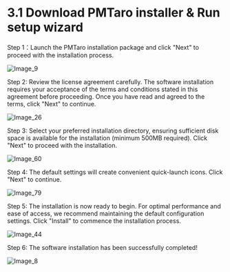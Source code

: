 # 3.1 Download PMTaro installer & Run setup wizard

Step 1：Launch the PMTaro installation package and click "Next" to proceed with the installation process.

![Image_9](../../../images/image_9.png)

Step 2: Review the license agreement carefully. The software installation requires your acceptance of the terms and conditions stated in this agreement before proceeding. Once you have read and agreed to the terms, click "Next" to continue.

![Image_26](../../../images/image_26.png)

Step 3: Select your preferred installation directory, ensuring sufficient disk space is available for the installation (minimum 500MB required). Click "Next" to proceed with the installation.

![Image_60](../../../images/image_60.png)

Step 4: The default settings will create convenient quick-launch icons. Click "Next" to continue.

![Image_79](../../../images/image_79.png)

Step 5: The installation is now ready to begin. For optimal performance and ease of access, we recommend maintaining the default configuration settings. Click "Install" to commence the installation process.

![Image_44](../../../images/image_44.png)

Step 6: The software installation has been successfully completed! 

![Image_8](../../../images/image_8.png)

